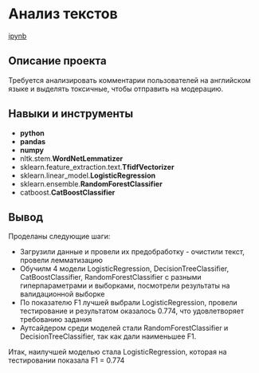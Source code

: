 # Анализ текстов

[ipynb](https://github.com/NatalyaSe/portfolio/blob/master/Analyzing%20Texts/text_classif.ipynb)

## Описание проекта

Требуется анализировать комментарии пользователей на английском языке и выделять токсичные, чтобы отправить на модерацию.


## Навыки и инструменты

- **python**
- **pandas**
- **numpy**
- nltk.stem.**WordNetLemmatizer**
- sklearn.feature_extraction.text.**TfidfVectorizer**
- sklearn.linear_model.**LogisticRegression**
- sklearn.ensemble.**RandomForestClassifier**
- catboost.**CatBoostClassifier**



## Вывод

Проделаны следующие шаги:
* Загрузили данные и провели их предобработку - очистили текст, провели лемматизацию
* Обучилм 4 модели LogisticRegression, DecisionTreeClassifier, CatBoostClassifier, RandomForestClassifier с разными гиперпараметрами и выборками, посмотрели результаты на валидационной выборке
* По показателю F1 лучшей выбрали LogisticRegression, провели тестирование и результатом оказалось 0.774, что удовлетворяет требованию задания
* Аутсайдером среди моделей стали RandomForestClassifier и DecisionTreeClassifier, так как дали наименьшее F1.

Итак, наилучшей моделью стала LogisticRegression, которая на тестировании показала F1 = 0.774
